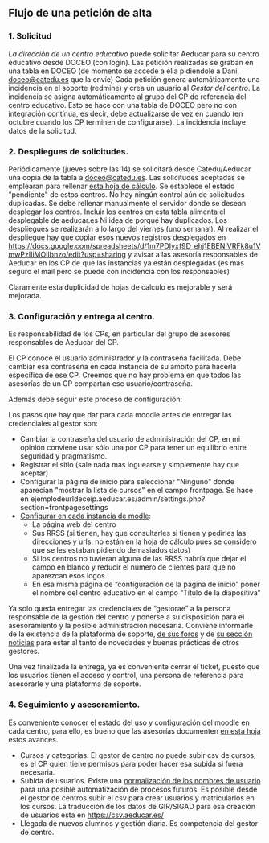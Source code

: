 ## Flujo de una petición de alta

### 1. Solicitud

*La dirección de un centro educativo* puede solicitar Aeducar para su centro educativo desde DOCEO (con login).
Las petición realizadas se graban en una tabla en DOCEO (de momento se accede a ella pidiendole a Dani, doceo@catedu.es que la envíe)
Cada petición genera automáticamente una incidencia en el soporte (redmine) y crea un usuario al *Gestor del centro*.
La incidencia se asigna automáticamente al grupo del CP de referencia del centro educativo. Esto se hace con una tabla de DOCEO pero no con integración contínua, es decir, debe actualizarse de vez en cuando (en octubre cuando los CP terminen de configurarse). La incidencia incluye datos de la solicitud.

### 2. Despliegues de solicitudes.

Periódicamente (jueves sobre las 14) se solicitará desde Catedu/Aeducar una copia de la tabla a doceo@catedu.es. Las solicitudes aceptadas se emplearan para rellenar [esta hoja de cálculo](https://docs.google.com/spreadsheets/d/1SQjFfnTrMeGh281k0fAcDIL5oK_Kc2BR91Upr8kUU0E/edit?usp=sharing). Se establece el estado "pendiente" de estos centros. No hay ningún control aún de solicitudes duplicadas. 
Se debe rellenar manualmente el servidor donde se desean desplegar los centros.
Incluir los centros en esta tabla alimenta el desplegable de aeducar.es Ni idea de porqué hay duplicados.
Los despliegues se realizarán a lo largo del viernes (uno semanal). Al realizar el despliegue hay que copiar esos nuevos registros desplegados en  https://docs.google.com/spreadsheets/d/1m7PDIyxf9D_ehj1EBENIVRFk8u1VmwPzIIiMOlIbnzo/edit?usp=sharing y avisar a las asesoría responsables de Aeducar en los CP de que las instancias ya están desplegadas (es mas seguro el mail pero se puede con incidencia con los responsables)

Claramente esta duplicidad de hojas de calculo es mejorable y será mejorada.

### 3. Configuración y entrega al centro.

Es responsabilidad de los CPs, en particular del grupo de asesores responsables de Aeducar del CP.

El CP conoce el usuario administrador y la contraseña facilitada. Debe cambiar esa contraseña en cada instancia de su ámbito para hacerla específica de ese CP.
Creemos que no hay problema en que todos las asesorías de un CP compartan ese usuario/contraseña.

Además debe seguir este proceso de configuración:

Los pasos que hay que dar para cada moodle antes de entregar las credenciales al gestor son:

* Cambiar la contraseña del usuario de administración del CP, en mi opinión conviene usar sólo una por CP para tener un equilibrio entre seguridad y pragmatismo.
* Registrar el sitio (sale nada mas loguearse y simplemente hay que aceptar)
* Configurar la página de inicio para seleccionar "Ninguno" donde aparecían "mostrar la lista de cursos" en el campo frontpage.
Se hace en ejemplodeurldeceip.aeducar.es/admin/settings.php?section=frontpagesettings
* [Configurar en cada instancia de modle](https://drive.google.com/file/d/1f205Esz8xAXY-d3KVCLWSMkKw6hFtAD3/view?usp=sharing): 
    * La página web del centro
    * Sus RRSS (si tienen, hay que consultarles si tienen y pedirles las direcciones y urls, no están en la hoja de cálculo pues se considero que se les estaban pidiendo demasiados datos)
    * Si los centros no tuvieran alguna de las RRSS habría que dejar el campo en blanco y reducir el número de clientes para que no aparezcan esos logos.
    * En esa misma página de “configuración de la página de inicio” poner el nombre del centro educativo en el campo “Título de la diapositiva”


Ya solo queda entregar las credenciales de “gestorae” a la persona responsable de la gestión del centro y ponerse a su disposición para el asesoramiento y la posible administración necesaria. Conviene informarle de la existencia de la plataforma de soporte, [de sus foros](https://soportearagon.catedu.es/projects/aeducar/boards) y de [su sección noticias](https://soportearagon.catedu.es/projects/aeducar/news) para estar al tanto de novedades y buenas prácticas de otros gestores.

Una vez finalizada la entrega, ya es conveniente cerrar el ticket, puesto que los usuarios tienen el acceso y control, una persona de referencia para asesorarle y una plataforma de soporte.

### 4. Seguimiento y asesoramiento.

Es conveniente conocer el estado del uso y configuración del moodle en cada centro, para ello, es bueno que las asesorías documenten [en esta hoja](https://docs.google.com/spreadsheets/d/1m7PDIyxf9D_ehj1EBENIVRFk8u1VmwPzIIiMOlIbnzo/edit?usp=sharing) estos avances.

* Cursos y categorías. El gestor de centro no puede subir csv de cursos, es el CP quien tiene permisos para poder hacer esa subida si fuera necesaria.
* Subida de usuarios. Existe una [normalización de los nombres de usuario](https://soportearagon.catedu.es/boards/2/topics/2) para una posible automatización de procesos futuros. 
Es posible desde el gestor de centros subir el csv para crear usuarios y matricularlos en los cursos. La traducción de los datos de GIR/SIGAD para esa creación de usuarios esta en https://csv.aeducar.es/
* Llegada de nuevos alumnos y gestión diaria. Es competencia del gestor de centro.







